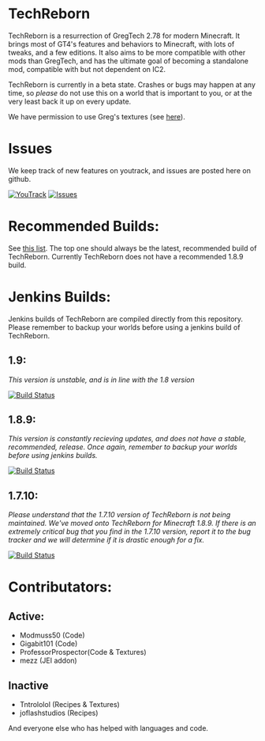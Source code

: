 # TechReborn

TechReborn is a resurrection of GregTech 2.78 for modern Minecraft. It brings most of GT4's features and behaviors to Minecraft, with lots of tweaks, and a few editions. It also aims to be more compatible with other mods than GregTech, and has the ultimate goal of becoming a standalone mod, compatible with but not dependent on IC2.

TechReborn is currently in a beta state. Crashes or bugs may happen at any time, so *please* do not use this on a world that is important to you, or at the very least back it up on every update.

We have permission to use Greg's textures (see [here](https://i.imgur.com/YQEMrq5.png?1)).

# Issues

We keep track of new features on youtrack, and issues are posted here on github.

[![YouTrack](https://img.shields.io/badge/TechReborn-Todo%20list-ff68b4.svg)](http://server2.modmuss50.me:8080/)
[![Issues](https://img.shields.io/badge/TechReborn-Issues-0066ff.svg)](https://github.com/TechReborn/TechReborn/issues)

# Recommended Builds:

See [this list](http://minecraft.curseforge.com/projects/techreborn/files?sort=releasetype). The top one should always be the latest, recommended build of TechReborn. Currently TechReborn does not have a recommended 1.8.9 build.

# Jenkins Builds:

Jenkins builds of TechReborn are compiled directly from this repository. Please remember to backup your worlds before using a jenkins build of TechReborn.

1.9:
---

*This version is unstable, and is in line with the 1.8 version*

[![Build Status](http://modmuss50.me:8080/job/TechReborn-1.9/badge/icon)](http://modmuss50.me:8080/job/TechReborn-1.9/)

1.8.9:
---

*This version is constantly recieving updates, and does not have a stable, recommended, release. Once again, remember to backup your worlds before using jenkins builds.*

[![Build Status](http://modmuss50.me:8080/job/TechReborn-1.8.9/badge/icon)](http://modmuss50.me:8080/job/TechReborn-1.8.9/)

1.7.10:
---

*Please understand that the 1.7.10 version of TechReborn is not being maintained. We've moved onto TechReborn for Minecraft 1.8.9. If there is an extremely critical bug that you find in the 1.7.10 version, report it to the bug tracker and we will determine if it is drastic enough for a fix.*

[![Build Status](http://modmuss50.me:8080/job/TechReborn-1.7.10/badge/icon)](http://modmuss50.me:8080/job/TechReborn-1.7.10/)

# Contributators:

Active:
-------

 - Modmuss50 (Code)
 - Gigabit101 (Code)
 - ProfessorProspector(Code & Textures)
 - mezz (JEI addon)

Inactive
-------

 - Tntrololol (Recipes & Textures)
 - joflashstudios (Recipes)

 And everyone else who has helped with languages and code.
